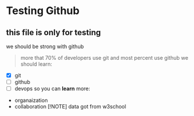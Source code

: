 # Testing Github
## this file is only for testing
we should be strong with github
>more that 70% of developers use git
>and most percent use github
we should learn:
- [x] git
- [ ] github
- [ ] devops
so you can **learn** more:
* organaization
* collaboration
[!NOTE]
data got from w3school
